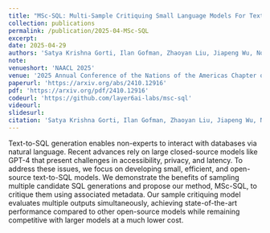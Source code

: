 ```yaml
---
title: "MSc-SQL: Multi-Sample Critiquing Small Language Models For Text-To-SQL Translation"
collection: publications
permalink: /publication/2025-04-MSc-SQL
excerpt: 
date: 2025-04-29
authors: 'Satya Krishna Gorti, Ilan Gofman, Zhaoyan Liu, Jiapeng Wu, Noël Vouitsis, Guangwei Yu, <b>Jesse C. Cresswell</b>, Rasa Hosseinzadeh'
note:
venueshort: 'NAACL 2025'
venue: '2025 Annual Conference of the Nations of the Americas Chapter of the Association for Computational Linguistics'
paperurl: 'https://arxiv.org/abs/2410.12916'
pdf: 'https://arxiv.org/pdf/2410.12916'
codeurl: 'https://github.com/layer6ai-labs/msc-sql'
videourl:
slidesurl:
citation: 'Satya Krishna Gorti, Ilan Gofman, Zhaoyan Liu, Jiapeng Wu, Noël Vouitsis, Guangwei Yu, <b>Jesse C. Cresswell</b>, Rasa Hosseinzadeh. MSc-SQL: Multi-Sample Critiquing Small Language Models For Text-To-SQL Translation. NAACL 2025'
---
```

Text-to-SQL generation enables non-experts to interact with databases via natural language. Recent advances rely on large closed-source models like GPT-4 that present challenges in accessibility, privacy, and latency. To address these issues, we focus on developing small, efficient, and open-source text-to-SQL models. We demonstrate the benefits of sampling multiple candidate SQL generations and propose our method, MSc-SQL, to critique them using associated metadata. Our sample critiquing model evaluates multiple outputs simultaneously, achieving state-of-the-art performance compared to other open-source models while remaining competitive with larger models at a much lower cost.